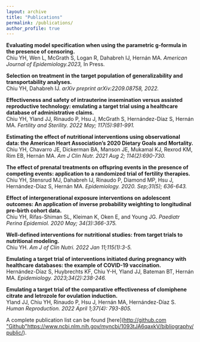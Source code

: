 ```yaml
---
layout: archive
title: "Publications"
permalink: /publications/
author_profile: true
---
```


**Evaluating model specification when using the parametric g-formula in the presence of censoring.** <br />
Chiu YH, Wen L, McGrath S, Logan R, Dahabreh IJ, Hernán MA. <i>American Journal of Epidemiology.2023, </i> In Press.    

**Selection on treatment in the target population of generalizability and transportability analyses.** <br /> 
Chiu YH, Dahabreh IJ. <i>arXiv preprint arXiv:2209.08758, 2022.</i> 


**Effectiveness and safety of intrauterine insemination versus assisted reproductive technology: emulating a target trial using a healthcare database of administrative claims.** <br /> Chiu YH, Yland JJ, Rinaudo P, Hsu J, McGrath S, Hernández-Díaz S, Hernán MA. <i>Fertility and Sterility. 2022 May; 117(5):981-991.</i> 

**Estimating the effect of nutritional interventions using observational data: the American Heart Association’s 2020 Dietary Goals and Mortality.** <br />
Chiu YH, Chavarro JE, Dickerman BA, Manson JE, Mukamal KJ, Rexrod KM, Rim EB, Hernán MA. <i> Am J Clin Nutr. 2021 Aug 2; 114(2):690-730. </i> 

**The effect of prenatal treatments on offspring events in the presence of competing events: application to a randomized trial of fertility therapies.** <br /> Chiu YH, Stensrud MJ, Dahabreh IJ, Rinaudo P, Diamond MP, Hsu J, Hernández-Díaz S, Hernán MA. <i> Epidemiology. 2020. Sep;31(5); 636-643. </i> 

**Effect of intergenerational exposure interventions on adolescent outcomes: An application of inverse probability weighting to longitudinal pre-birth cohort data.** <br /> Chiu YH, Rifas-Shiman SL, Kleiman K, Oken E, and Young JG. <i> Paediatr Perina Epidemiol. 2020 May; 34(3):366-375. </i> 

**Well-defined interventions for nutritional studies: from target trials to nutritional modeling.** <br /> Chiu YH. <i> Am J of Clin Nutri. 2022 Jan 11;115(1):3-5.</i>  

**Emulating a target trial of interventions initiated during pregnancy with healthcare databases: the example of COVID-19 vaccination.** <br /> Hernández-Díaz S, Huybrechts KF, Chiu Y-H, Yland JJ, Bateman BT, Hernán MA. <i> Epidemiology. 2023;34(2):238-246.</i> 

**Emulating a target trial of the comparative effectiveness of clomiphene citrate and letrozole for ovulation induction.** <br /> Yland JJ, Chiu YH, Rinaudo P, Hsu J, Hernán MA, Hernández-Díaz S.<i> Human Reproduction. 2022 April 1;37(4): 793-805.</i> 

A complete publication list can be found [here]([http://github.com "Github"](https://www.ncbi.nlm.nih.gov/myncbi/1093tJA6qaxkV/bibliography/public/)https://www.ncbi.nlm.nih.gov/myncbi/1093tJA6qaxkV/bibliography/public/).

